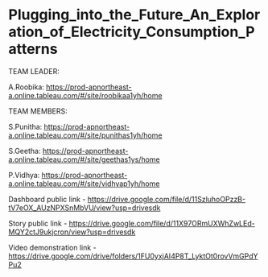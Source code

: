 # Plugging_into_the_Future_An_Exploration_of_Electricity_Consumption_Patterns

TEAM LEADER:

A.Roobika: https://prod-apnortheast-a.online.tableau.com/#/site/roobikaa1yh/home

TEAM MEMBERS:

S.Punitha: https://prod-apnortheast-a.online.tableau.com/#/site/punithas1yh/home

S.Geetha: https://prod-apnortheast-a.online.tableau.com/#/site/geethas1ys/home

P.Vidhya: https://prod-apnortheast-a.online.tableau.com/#/site/vidhyap1yh/home

Dashboard public link - https://drive.google.com/file/d/11SzluhoOPzzB-tV7eOX_AUzNPXSnMbVU/view?usp=drivesdk

Story public link - https://drive.google.com/file/d/11X97ORmUXWhZwLEd-MQY2ctJ9ukjcron/view?usp=drivesdk

Video demonstration link - https://drive.google.com/drive/folders/1FU0yxjAI4P8T_LyktOt0rovVmGPdYPu2
